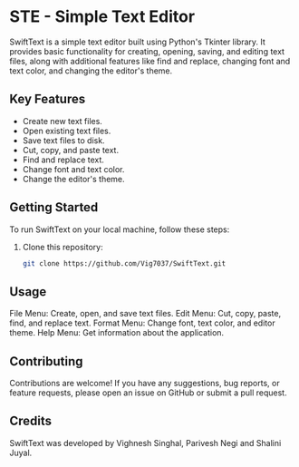 # STE - Simple Text Editor

SwiftText is a simple text editor built using Python's Tkinter library. It provides basic functionality for creating, opening, saving, and editing text files, along with additional features like find and replace, changing font and text color, and changing the editor's theme.

## Key Features

- Create new text files.
- Open existing text files.
- Save text files to disk.
- Cut, copy, and paste text.
- Find and replace text.
- Change font and text color.
- Change the editor's theme.

## Getting Started

To run SwiftText on your local machine, follow these steps:

1. Clone this repository:

   ```bash
   git clone https://github.com/Vig7037/SwiftText.git
   ```
## Usage
File Menu: Create, open, and save text files.
Edit Menu: Cut, copy, paste, find, and replace text.
Format Menu: Change font, text color, and editor theme.
Help Menu: Get information about the application.

## Contributing
Contributions are welcome! If you have any suggestions, bug reports, or feature requests, please open an issue on GitHub or submit a pull request.

## Credits
SwiftText was developed by Vighnesh Singhal, Parivesh Negi and Shalini Juyal.
